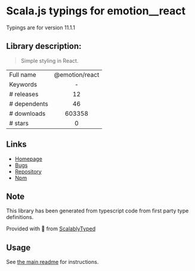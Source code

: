 
# Scala.js typings for emotion__react

Typings are for version 11.1.1

## Library description:
> Simple styling in React.

|                    |                 |
| ------------------ | :-------------: |
| Full name          | @emotion/react |
| Keywords           | - |
| # releases         | 12 |
| # dependents       | 46 |
| # downloads        | 603358 |
| # stars            | 0 |

## Links
- [Homepage](https://github.com/emotion-js/emotion#readme)
- [Bugs](https://github.com/emotion-js/emotion/issues)
- [Repository](https://github.com/emotion-js/emotion)
- [Npm](https://www.npmjs.com/package/%40emotion%2Freact)
    


## Note
This library has been generated from typescript code from first party type definitions.

Provided with :purple_heart: from [ScalablyTyped](https://github.com/oyvindberg/ScalablyTyped)

## Usage
See [the main readme](../../readme.md) for instructions.


